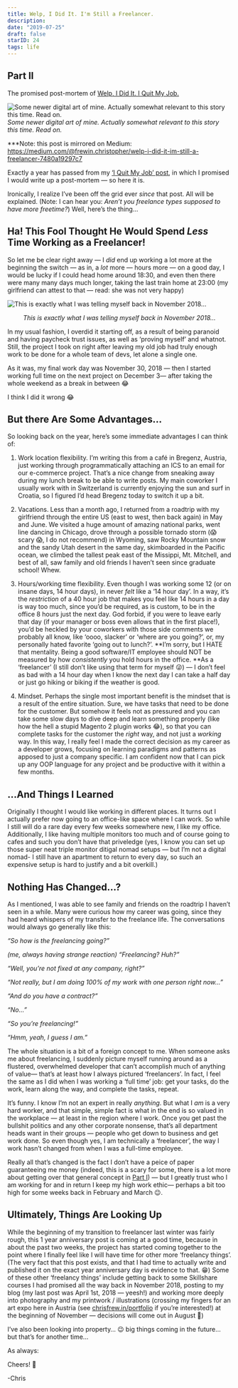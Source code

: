 ```yaml
---
title: Welp, I Did It. I'm Still a Freelancer.
description:
date: "2019-07-25"
draft: false
starID: 24
tags: life
---
```


## Part II 

The promised post-mortem of [Welp, I Did It. I Quit My Job.](https://chrisfrew.in/blog/welp-i-did-it-i-quit/)

![Some newer digital art of mine. Actually somewhat relevant to this story this time. Read on.](https://cdn-images-1.medium.com/max/4096/1*3rkEp5AAhZKS542vbKCedA.png)*Some newer digital art of mine. Actually somewhat relevant to this story this time. Read on.*

\*\*\*Note: this post is mirrored on Medium: https://medium.com/@frewin.christopher/welp-i-did-it-im-still-a-freelancer-7480a19297c7

Exactly a year has passed from my [‘I Quit My Job’ post](https://chrisfrew.in/blog/welp-i-did-it-i-quit/), in which I promised I would write up a post-mortem — so here it is.

Ironically, I realize I’ve been off the grid ever *since* that post. All will be explained. (Note: I can hear you: *Aren’t you freelance types supposed to have more freetime?*) Well, here’s the thing…

## Ha! This Fool Thought He Would Spend *Less* Time Working as a Freelancer!

So let me be clear right away — I *did* end up working a lot more at the beginning the switch — as in, a *lot* more — hours more — on a good day, I would be lucky if I could head home around 18:30, and even then there were many many days much longer, taking the last train home at 23:00 (my girlfriend can attest to that — read: she was not very happy)

![This is exactly what I was telling myself back in November 2018…](https://cdn-images-1.medium.com/max/2000/1*YUk0UwSoqjimLMGyMSjjuQ.png)
<p align="center"><i>This is exactly what I was telling myself back in November 2018…</i></p>

In my usual fashion, I overdid it starting off, as a result of being paranoid and having paycheck trust issues, as well as ‘proving myself’ and whatnot. Still, the project I took on right after leaving my old job had truly enough work to be done for a whole team of devs, let alone a single one.

As it was, my final work day was November 30, 2018 — then I started working full time on the next project on December 3— after taking the whole weekend as a break in between 😂

I think I did it wrong 😂

## But there Are Some Advantages…

So looking back on the year, here’s some immediate advantages I can think of:

1. Work location flexibility. I’m writing this from a café in Bregenz, Austria, just working through programmatically attaching an ICS to an email for our e-commerce project. That’s a nice change from sneaking away during my lunch break to be able to write posts. My main coworker I usually work with in Switzerland is currently enjoying the sun and surf in Croatia, so I figured I’d head Bregenz today to switch it up a bit.

2. Vacations. Less than a month ago, I returned from a roadtrip with my girlfriend through the entire US (east to west, then back again) in May and June. We visited a huge amount of amazing national parks, went line dancing in Chicago, drove through a possible tornado storm (😱 scary 😱, I do not recommend) in Wyoming, saw Rocky Mountain snow and the sandy Utah desert in the same day, skimboarded in the Pacific ocean, we climbed the tallest peak east of the Missippi, Mt. Mitchell, and best of all, saw family and old friends I haven’t seen since graduate school! Whew.

3. Hours/working time flexibility. Even though I was working some 12 (or on insane days, 14 hour days), in never *felt* like a ‘14 hour day’. In a way, it’s the *restriction* of a 40 hour job that makes you feel like 14 hours in a day is way too much, since you’d be required, as is custom, to be in the office 8 hours just the next day. God forbid, if you were to leave early that day (if your manager or boss even allows that in the first place!), you’d be heckled by your coworkers with those side comments we probably all know, like ‘oooo, slacker’ or ‘where are you going?’, or, my personally hated favorite ‘going out to lunch?’. **I’m sorry, but I HATE that mentality. Being a good software/IT employee should NOT be measured by how *consistently* you hold hours in the office. **As a ‘freelancer’ (I still don’t like using that term for myself 😜) — I don’t feel as bad with a 14 hour day when I know the next day I can take a half day or just go hiking or biking if the weather is good.

4. Mindset. Perhaps the single most important benefit is the mindset that is a result of the entire situation. Sure, we have tasks that need to be done for the customer. But somehow it feels not as pressured and you can take some slow days to dive deep and learn something properly (like how the hell a stupid Magento 2 plugin works 😂), so that you can complete tasks for the customer the *right* way, and not just a *working* way. In this way, I really feel I made the correct decision as my career as a developer grows, focusing on learning paradigms and patterns as apposed to just a company specific. I am confident now that I can pick up any OOP language for any project and be productive with it within a few months.

## …And Things I Learned

Originally I thought I would like working in different places. It turns out I actually prefer now going to an office-like space where I can work. So while I still will do a rare day every few weeks somewhere new, I like my office. Additionally, I like having multiple monitors too much and of course going to cafes and such you don’t have that priveledge (yes, I know you can set up those super neat triple monitor ditigal nomad setups — but I’m not a digital nomad- I still have an apartment to return to every day, so such an expensive setup is hard to justify and a bit overkill.)

## Nothing Has Changed…?

As I mentioned, I was able to see family and friends on the roadtrip I haven’t seen in a while. Many were curious how my career was going, since they had heard whispers of my transfer to the freelance life. The conversations would always go generally like this:

*“So how is the freelancing going?”*

*(me, always having strange reaction) “Freelancing? Huh?”*

*“Well, you’re not fixed at any company, right?”*

*“Not really, but I *am* doing 100% of my work with one person right now…”*

*“And do you have a contract?”*

*“No…”*

*“So you’re freelancing!”*

*“Hmm, yeah, I guess I am.”*

The whole situation is a bit of a foreign concept to me. When someone asks me about freelancing, I suddenly picture myself running around as a flustered, overwhelmed developer that can’t accomplish much of anything of value— that’s at least how I always pictured ‘freelancers’. In fact, I feel the same as I did when I was working a ‘full time’ job: get your tasks, do the work, learn along the way, and complete the tasks, repeat.

It’s funny. I know I’m not an expert in really *anything*. But what I *am* is a very hard worker, and that simple, simple fact is what in the end is so valued in the workplace — at least in the region where I work. Once you get past the bullshit politics and any other corporate nonsense, that’s all department heads want in their groups — people who get down to business and get work done. So even though yes, I am technically a ‘freelancer’, the way I work hasn’t changed from when I was a full-time employee.

Really all that’s changed is the fact I don’t have a peice of paper guaranteeing me money (indeed, this is a scary for some, there is a lot more about getting over that general concept in [Part I](https://medium.com/@frewin.christopher/welp-i-did-it-24505dff1bd1)) — but I greatly trust who I am working for and in return I keep my high work ethic— perhaps a bit too high for some weeks back in February and March 😉.

## Ultimately, Things Are Looking Up

While the beginning of my transition to freelancer last winter was fairly rough, this 1 year anniversary post is coming at a good time, because in about the past two weeks, the project has started coming together to the point where I finally feel like I will have time for other more ‘freelancy things’. (The very fact that this post exists, and that I had time to actually write and published it on the exact year anniversary day is evidence to that. 😁) Some of these other ‘freelancy things’ include getting back to some Skillshare courses I had promised all the way back in November 2018, posting to my blog (my last post was April 1st, 2018 — yeesh!) and working more deeply into photography and my printwork / illustrations (crossing my fingers for an art expo here in Austria (see [chrisfrew.in/portfolio](https://chrisfrew.in/portfolio) if you’re interested!) at the beginning of November — decisions will come out in August 🤞)

I’ve also been looking into property… 😉 big things coming in the future… but that’s for another time…

As always:

Cheers! 🍺

-Chris




